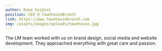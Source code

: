 ```yaml
---
author: Rima Sejdini
position: CEO @ TownhouseBrunch
link: https://www.townhousebrunch.com
img: /assets/images/uploads/townhouse.jpg
---
```

The LM team worked with us on brand design, social media and website development. They approached everything with great care and passion.